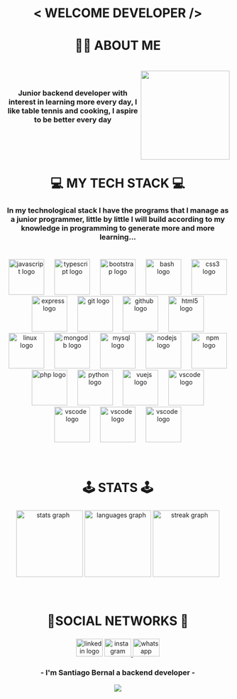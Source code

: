 <h1 align="center"><p>< WELCOME DEVELOPER /></p></h1>

<h1 align="center">👨‍🚀 ABOUT ME</h1>

###
<br clear="both">

<img align="right" height="200" src=https://www.xtrafondos.com/wallpapers/noche-estrellada-en-la-ciudad-10845.jpg  />
<br>

###

<h3 align="center">Junior backend developer with interest in learning more every day, I like table tennis and cooking, I aspire to be better every day</h3>

###
</br>
</br>
</br>


<h1 align="center">💻 MY TECH STACK 💻</h1>

###
<h3 align="center">In my technological stack I have the programs that I manage as a junior programmer, little by little I will build according to my knowledge in programming to generate more and more learning...</h3>

###
<br>
<div align="center">
  <img src="https://cdn.jsdelivr.net/gh/devicons/devicon/icons/javascript/javascript-original.svg" height="80" alt="javascript logo"  />
  <img width="15" />
  <img src="https://cdn.jsdelivr.net/gh/devicons/devicon/icons/typescript/typescript-original.svg" height="80" alt="typescript logo"  />
  <img width="15" />
  <img src="https://cdn.jsdelivr.net/gh/devicons/devicon/icons/bootstrap/bootstrap-original.svg" height="80" alt="bootstrap logo"  />
  <img width="15" />
  <img src="https://cdn.jsdelivr.net/gh/devicons/devicon/icons/bash/bash-original.svg" height="80" alt="bash logo"  />
  <img width="15" />
  <img src="https://cdn.jsdelivr.net/gh/devicons/devicon/icons/css3/css3-original.svg" height="80" alt="css3 logo"  />
  <img width="15" />
  <img src="https://cdn.jsdelivr.net/gh/devicons/devicon/icons/express/express-original.svg" height="80" alt="express logo"  />
  <img width="15" />
  <img src="https://cdn.jsdelivr.net/gh/devicons/devicon/icons/git/git-original.svg" height="80" alt="git logo"  />
  <img width="15" />
  <img src="https://cdn.jsdelivr.net/gh/devicons/devicon/icons/github/github-original.svg" height="80" alt="github logo"  />
  <img width="15" />
  <img src="https://cdn.jsdelivr.net/gh/devicons/devicon/icons/html5/html5-original.svg" height="80" alt="html5 logo"  />
  <img width="15" />
  <img src="https://cdn.jsdelivr.net/gh/devicons/devicon/icons/linux/linux-original.svg" height="80" alt="linux logo"  />
  <img width="15" />
  <img src="https://cdn.jsdelivr.net/gh/devicons/devicon/icons/mongodb/mongodb-original.svg" height="80" alt="mongodb logo"  />
  <img width="15" />
  <img src="https://cdn.jsdelivr.net/gh/devicons/devicon/icons/mysql/mysql-original.svg" height="80" alt="mysql logo"  />
  <img width="15" />
  <img src="https://cdn.jsdelivr.net/gh/devicons/devicon/icons/nodejs/nodejs-original.svg" height="80" alt="nodejs logo"  />
  <img width="15" />
  <img src="https://cdn.jsdelivr.net/gh/devicons/devicon/icons/npm/npm-original-wordmark.svg" height="80" alt="npm logo"  />
  <img width="15" />
  <img src="https://cdn.jsdelivr.net/gh/devicons/devicon/icons/php/php-original.svg" height="80" alt="php logo"  />
  <img width="15" />
  <img src="https://cdn.jsdelivr.net/gh/devicons/devicon/icons/python/python-original.svg" height="80" alt="python logo"  />
  <img width="15" />
  <img src="https://cdn.jsdelivr.net/gh/devicons/devicon/icons/vuejs/vuejs-original.svg" height="80" alt="vuejs logo"  />
  <img width="15" />
  <img src="https://cdn.jsdelivr.net/gh/devicons/devicon/icons/vscode/vscode-original.svg" height="80" alt="vscode logo"  />
  <img width="15" />
  <img src="https://cdn.jsdelivr.net/gh/devicons/devicon/icons/react/react-original.svg" height="80" alt="vscode logo"  />
  <img width="15" />
  <img src="https://cdn.jsdelivr.net/gh/devicons/devicon/icons/jest/jest-plain.svg" height="80" alt="vscode logo"  />
  <img width="15" />
  <img src="https://cdn.jsdelivr.net/gh/devicons/devicon/icons/babel/babel-original.svg" height="80" alt="vscode logo"  />
</div>


###

###


</div>

###

<br/>  

<h1 align="center">🕹️ STATS 🕹️</h1>

###

<div align="center">
  <img src="https://github-readme-stats.vercel.app/api?username=JhonnSantiagoBernalJuradoCampus&hide_title=false&hide_rank=false&show_icons=true&include_all_commits=true&count_private=true&disable_animations=true&theme=radical&locale=en&hide_border=false&order=1" height="150" alt="stats graph"  />
  <img src="https://github-readme-stats.vercel.app/api/top-langs?username=JhonnSantiagoBernalJuradoCampus&locale=en&hide_title=false&layout=compact&card_width=320&langs_count=5&theme=radical&hide_border=false&order=2" height="150" alt="languages graph"  />
  <img src="https://streak-stats.demolab.com?user=JhonnSantiagoBernalJuradoCampus&locale=en&mode=daily&theme=radical&hide_border=false&border_radius=5&order=3" height="150" alt="streak graph"  />
</div>


###
</br>

<h1 align="center">📱SOCIAL NETWORKS 📱</h1>

###


<div align="center">
  <a href="https://www.linkedin.com/in/jhon-santiago-bernal-jurado-647a3b26a/"><img src="https://raw.githubusercontent.com/maurodesouza/profile-readme-generator/master/src/assets/icons/social/linkedin/default.svg" width="60" height="40" alt="linkedin logo"/></a>
  <a href="https://www.instagram.com/santiagobernalj11/"><img src="https://raw.githubusercontent.com/maurodesouza/profile-readme-generator/master/src/assets/icons/social/instagram/default.svg" width="60" height="40" alt="instagram logo"/>
  </a>
  <a href="https://wa.link/qga4fb">
  <img src="https://raw.githubusercontent.com/maurodesouza/profile-readme-generator/master/src/assets/icons/social/whatsapp/default.svg" width="60" height="40" alt="whatsapp logo"/>
  </a>
</div>

<h3 align="center">- I'm Santiago Bernal a backend developer -</h3>
<div align="center">
  <img src="https://profile-counter.glitch.me/JhonnSantiagoBernalJuradoCampus/count.svg?"  />
</div>


###
